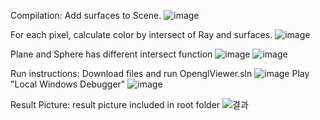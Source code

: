 Compilation:
Add surfaces to Scene.
![image](https://github.com/user-attachments/assets/8ba14937-7207-4ef0-a3ea-ba830bb97ddf)

For each pixel, calculate color by intersect of Ray and surfaces.
![image](https://github.com/user-attachments/assets/6a34bb74-01fb-4011-b162-cd3950f78090)

Plane and Sphere has different intersect function
![image](https://github.com/user-attachments/assets/91096df1-5239-4d71-92bc-40f9c9fdd66d)
![image](https://github.com/user-attachments/assets/cea33215-aa11-42b8-a149-65e2eab89c37)

Run instructions:
Download files and run OpenglViewer.sln
![image](https://github.com/user-attachments/assets/00a6fa01-53a9-4d9e-a088-0ffd1c6aa84d)
Play "Local Windows Debugger"
![image](https://github.com/user-attachments/assets/9a435ea5-9ba9-46e0-9fa5-d4852fcf01e6)

Result Picture:
result picture included in root folder
![결과](https://github.com/user-attachments/assets/6339dd79-7e4e-4ee1-a9fb-e9e08c1c6fe6)
